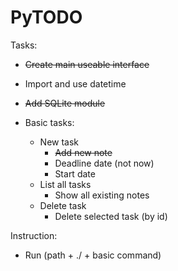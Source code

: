 # PyTODO

Tasks:
- <s>Create main useable interface</s>
- Import and use datetime
- <s>Add SQLite module</s> 
- Basic tasks:
 
    - New task 
        - <s>Add new note</s>
        - Deadline date (not now)
        - Start date  
    - List all tasks
        - Show all existing notes 
    - Delete task
        - Delete selected task (by id) 

Instruction: 
- Run (path + ./ + basic command)
  